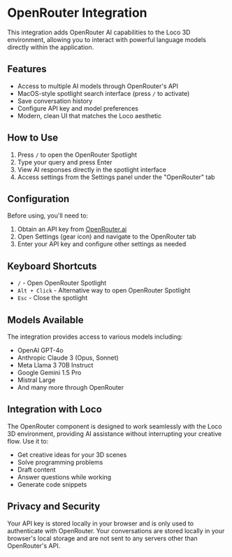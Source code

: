 # OpenRouter Integration

This integration adds OpenRouter AI capabilities to the Loco 3D environment, allowing you to interact with powerful language models directly within the application.

## Features

- Access to multiple AI models through OpenRouter's API
- MacOS-style spotlight search interface (press `/` to activate)
- Save conversation history
- Configure API key and model preferences
- Modern, clean UI that matches the Loco aesthetic

## How to Use

1. Press `/` to open the OpenRouter Spotlight
2. Type your query and press Enter
3. View AI responses directly in the spotlight interface
4. Access settings from the Settings panel under the "OpenRouter" tab

## Configuration

Before using, you'll need to:

1. Obtain an API key from [OpenRouter.ai](https://openrouter.ai/)
2. Open Settings (gear icon) and navigate to the OpenRouter tab
3. Enter your API key and configure other settings as needed

## Keyboard Shortcuts

- `/` - Open OpenRouter Spotlight
- `Alt + Click` - Alternative way to open OpenRouter Spotlight
- `Esc` - Close the spotlight

## Models Available

The integration provides access to various models including:

- OpenAI GPT-4o
- Anthropic Claude 3 (Opus, Sonnet)
- Meta Llama 3 70B Instruct
- Google Gemini 1.5 Pro
- Mistral Large
- And many more through OpenRouter

## Integration with Loco

The OpenRouter component is designed to work seamlessly with the Loco 3D environment, providing AI assistance without interrupting your creative flow. Use it to:

- Get creative ideas for your 3D scenes
- Solve programming problems
- Draft content
- Answer questions while working
- Generate code snippets

## Privacy and Security

Your API key is stored locally in your browser and is only used to authenticate with OpenRouter. Your conversations are stored locally in your browser's local storage and are not sent to any servers other than OpenRouter's API. 